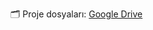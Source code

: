 🗂️ Proje dosyaları: [Google Drive](https://drive.google.com/drive/folders/1XY_IxbE4LLzWdecOot31ynB-ytcSv1c5?usp=drive_link)
